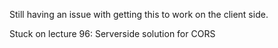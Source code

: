 Still having an issue with getting this to work on the client side. 

Stuck on lecture 96: Serverside solution for CORS
